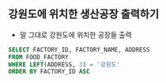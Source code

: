 ## 강원도에 위치한 생산공장 출력하기
- 말 그대로 강원도에 위치한 공장들 출력

```sql
SELECT FACTORY_ID, FACTORY_NAME, ADDRESS
FROM FOOD_FACTORY
WHERE LEFT(ADDRESS, 3) = '강원도'
ORDER BY FACTORY_ID ASC
```
